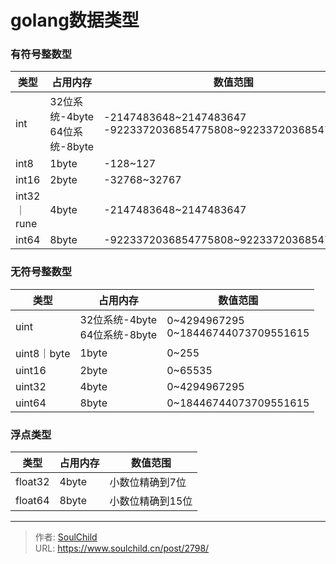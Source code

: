 # golang数据类型

<!--more-->
### 有符号整数型
|  类型    | 占用内存| 数值范围   |
| ----    | ----   | ----      |
| int     | 32位系统-4byte<br />64位系统-8byte | -2147483648~2147483647<br />-9223372036854775808~9223372036854775807
| int8    | 1byte  | -128~127  |
| int16   | 2byte  | -32768~32767     |
| int32｜rune   | 4byte  | -2147483648~2147483647     |
| int64   | 8byte  | -9223372036854775808~9223372036854775807     |


### 无符号整数型
|  类型    | 占用内存| 数值范围   |
| ----    | ----   | ----      |
| uint     | 32位系统-4byte<br />64位系统-8byte | 0~4294967295<br />0~18446744073709551615 |
| uint8｜byte    | 1byte  | 0~255    |
| uint16   | 2byte  | 0~65535  |
| uint32   | 4byte  | 0~4294967295    |
| uint64   | 8byte  | 0~18446744073709551615    |

### 浮点类型
|  类型    | 占用内存| 数值范围   |
| ----    | ----   | ----      |
| float32   | 4byte  | 小数位精确到7位    |
| float64   | 8byte  | 小数位精确到15位    |


---

> 作者: [SoulChild](https://www.soulchild.cn)  
> URL: https://www.soulchild.cn/post/2798/  

